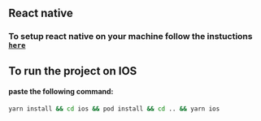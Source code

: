 ## React native

### To setup react native on your machine follow the instuctions [`here`](https://reactnative.dev/docs/environment-setup)

## To run the project on IOS

#### paste the following command:

```bash
yarn install && cd ios && pod install && cd .. && yarn ios
```
